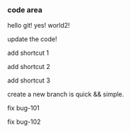 ### code area 

hello git! yes! world2!

update the code!

add shortcut 1

add shortcut 2

add shortcut 3

create a new branch is quick && simple.

fix bug-101

fix bug-102